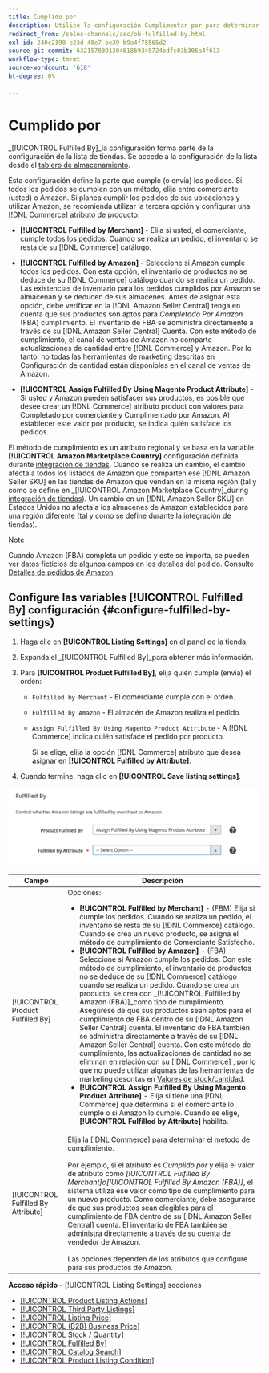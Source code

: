 ```yaml
---
title: Cumplido por
description: Utilice la configuración Cumplimentar por para determinar cómo se cumplen (se envían) los pedidos de los anuncios de Amazon.
redirect_from: /sales-channels/asc/ob-fulfilled-by.html
exl-id: 240c2198-e23d-40e7-be39-b9a4f78565d2
source-git-commit: 632157839130461869345724bdfc03b306a4f613
workflow-type: tm+mt
source-wordcount: '618'
ht-degree: 0%

---
```


# Cumplido por

_[!UICONTROL Fulfilled By]_la configuración forma parte de la configuración de la lista de tiendas. Se accede a la configuración de la lista desde el [tablero de almacenamiento](./amazon-store-dashboard.md).

Esta configuración define la parte que cumple (o envía) los pedidos. Si todos los pedidos se cumplen con un método, elija entre comerciante (usted) o Amazon. Si planea cumplir los pedidos de sus ubicaciones y utilizar Amazon, se recomienda utilizar la tercera opción y configurar una [!DNL Commerce] atributo de producto.

- **[!UICONTROL Fulfilled by Merchant]** - Elija si usted, el comerciante, cumple todos los pedidos. Cuando se realiza un pedido, el inventario se resta de su [!DNL Commerce] catálogo.

- **[!UICONTROL Fulfilled by Amazon]** - Seleccione si Amazon cumple todos los pedidos. Con esta opción, el inventario de productos no se deduce de su [!DNL Commerce] catálogo cuando se realiza un pedido. Las existencias de inventario para los pedidos cumplidos por Amazon se almacenan y se deducen de sus almacenes. Antes de asignar esta opción, debe verificar en la [!DNL Amazon Seller Central] tenga en cuenta que sus productos son aptos para _Completado Por Amazon_ (FBA) cumplimiento. El inventario de FBA se administra directamente a través de su [!DNL Amazon Seller Central] Cuenta. Con este método de cumplimiento, el canal de ventas de Amazon no comparte actualizaciones de cantidad entre [!DNL Commerce] y Amazon. Por lo tanto, no todas las herramientas de marketing descritas en Configuración de cantidad están disponibles en el canal de ventas de Amazon.

- **[!UICONTROL Assign Fulfilled By Using Magento Product Attribute]** - Si usted y Amazon pueden satisfacer sus productos, es posible que desee crear un [!DNL Commerce] atributo product con valores para Completado por comerciante y Cumplimentado por Amazon. Al establecer este valor por producto, se indica quién satisface los pedidos.

El método de cumplimiento es un atributo regional y se basa en la variable **[!UICONTROL Amazon Marketplace Country]** configuración definida durante [integración de tiendas](./store-integration.md). Cuando se realiza un cambio, el cambio afecta a todos los listados de Amazon que comparten ese [!DNL Amazon Seller SKU] en las tiendas de Amazon que vendan en la misma región (tal y como se define en _[!UICONTROL Amazon Marketplace Country]_during [integración de tiendas](./store-integration.md)). Un cambio en un [!DNL Amazon Seller SKU] en Estados Unidos no afecta a los almacenes de Amazon establecidos para una región diferente (tal y como se define durante la integración de tiendas).

>[!NOTE]
>
>Cuando Amazon (FBA) completa un pedido y este se importa, se pueden ver datos ficticios de algunos campos en los detalles del pedido. Consulte [Detalles de pedidos de Amazon](./amazon-order-details.md).

## Configure las variables [!UICONTROL Fulfilled By] configuración {#configure-fulfilled-by-settings}

1. Haga clic en **[!UICONTROL Listing Settings]** en el panel de la tienda.

1. Expanda el _[!UICONTROL Fulfilled By]_para obtener más información.

1. Para **[!UICONTROL Product Fulfilled By]**, elija quién cumple (envía) el orden:

   - `Fulfilled by Merchant` - El comerciante cumple con el orden.

   - `Fulfilled by Amazon` - El almacén de Amazon realiza el pedido.

   - `Assign Fulfilled By Using Magento Product Attribute` - A [!DNL Commerce] indica quién satisface el pedido por producto.

      Si se elige, elija la opción [!DNL Commerce] atributo que desea asignar en **[!UICONTROL Fulfilled by Attribute]**.

1. Cuando termine, haga clic en **[!UICONTROL Save listing settings]**.

![Cumplido con la configuración](assets/amazon-fulfilled-by.png)

| Campo | Descripción |
|--- |--- |
| [!UICONTROL Product Fulfilled By] | Opciones:<ul><li>**[!UICONTROL Fulfilled by Merchant]** - (FBM) Elija si cumple los pedidos. Cuando se realiza un pedido, el inventario se resta de su [!DNL Commerce] catálogo. Cuando se crea un nuevo producto, se asigna el método de cumplimiento de Comerciante Satisfecho.</li><li>**[!UICONTROL Fulfilled by Amazon]** - (FBA) Seleccione si Amazon cumple los pedidos. Con este método de cumplimiento, el inventario de productos no se deduce de su [!DNL Commerce] catálogo cuando se realiza un pedido. Cuando se crea un producto, se crea con _[!UICONTROL Fulfilled by Amazon (FBA)]_como tipo de cumplimiento. Asegúrese de que sus productos sean aptos para el cumplimiento de FBA dentro de su [!DNL Amazon Seller Central] cuenta. El inventario de FBA también se administra directamente a través de su [!DNL Amazon Seller Central] cuenta. Con este método de cumplimiento, las actualizaciones de cantidad no se eliminan en relación con su [!DNL Commerce] , por lo que no puede utilizar algunas de las herramientas de marketing descritas en [Valores de stock/cantidad](./stock-quantity.md).</li><li>**[!UICONTROL Assign Fulfilled By Using Magento Product Attribute]** - Elija si tiene una [!DNL Commerce] que determina si el comerciante lo cumple o si Amazon lo cumple. Cuando se elige, **[!UICONTROL Fulfilled by Attribute]** habilita.</li></ul> |
| [!UICONTROL Fulfilled By Attribute] | Elija la [!DNL Commerce] para determinar el método de cumplimiento.<br><br>Por ejemplo, si el atributo es _Cumplido por_ y elija el valor de atributo como _[!UICONTROL Fulfilled By Merchant]_o_[!UICONTROL Fulfilled By Amazon (FBA)]_, el sistema utiliza ese valor como tipo de cumplimiento para un nuevo producto. Como comerciante, debe asegurarse de que sus productos sean elegibles para el cumplimiento de FBA dentro de su [!DNL Amazon Seller Central] cuenta. El inventario de FBA también se administra directamente a través de su cuenta de vendedor de Amazon.<br><br>Las opciones dependen de los atributos que configure para sus productos de Amazon. |

**Acceso rápido** - [!UICONTROL Listing Settings] secciones

- [[!UICONTROL Product Listing Actions]](./product-listing-actions.md)
- [[!UICONTROL Third Party Listings]](./third-party-listing-settings.md)
- [[!UICONTROL Listing Price]](./listing-price.md)
- [[!UICONTROL (B2B) Business Price]](./business-pricing.md)
- [[!UICONTROL Stock / Quantity]](./stock-quantity.md)
- [[!UICONTROL Fulfilled By]](./fulfilled-by.md)
- [[!UICONTROL Catalog Search]](./catalog-search.md)
- [[!UICONTROL Product Listing Condition]](./product-listing-condition.md)
